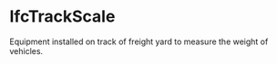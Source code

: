 IfcTrackScale
=============
Equipment installed on track of freight yard to measure the weight of
vehicles.  


